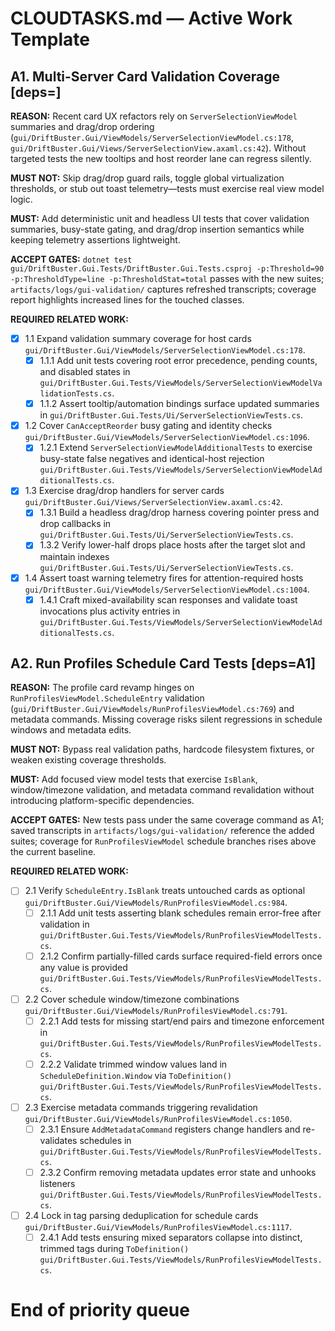 # CLOUDTASKS.md — Active Work Template

<!--
Schema reference
- H#.<area> [deps=] — Area title
  **REASON:** Why this area matters for near-term shipping.
  **MUST NOT:** Hard stops (what to avoid while working this area).
  **MUST:** Non-negotiable requirements.
  **ACCEPT GATES:** Conditions that must be true before marking the area complete.
  **REQUIRED RELATED WORK:** ≥4 concrete subpaths (files/modules/tests) agents must advance. Use hierarchical numbering (1.1, 1.1.1…) for nested subtasks.
- Append new areas at the top. Move finished areas to `CLOUDTASKS-COMPLETED.md` using the same schema.
- Task IDs (`T-xxxxxx`) stay in CLOUDTASKS.md; cross-reference them inside subtasks when relevant.
-->

## A1. Multi-Server Card Validation Coverage [deps=]

**REASON:** Recent card UX refactors rely on `ServerSelectionViewModel` summaries and drag/drop ordering (`gui/DriftBuster.Gui/ViewModels/ServerSelectionViewModel.cs:178`, `gui/DriftBuster.Gui/Views/ServerSelectionView.axaml.cs:42`). Without targeted tests the new tooltips and host reorder lane can regress silently.

**MUST NOT:** Skip drag/drop guard rails, toggle global virtualization thresholds, or stub out toast telemetry—tests must exercise real view model logic.

**MUST:** Add deterministic unit and headless UI tests that cover validation summaries, busy-state gating, and drag/drop insertion semantics while keeping telemetry assertions lightweight.

**ACCEPT GATES:** `dotnet test gui/DriftBuster.Gui.Tests/DriftBuster.Gui.Tests.csproj -p:Threshold=90 -p:ThresholdType=line -p:ThresholdStat=total` passes with the new suites; `artifacts/logs/gui-validation/` captures refreshed transcripts; coverage report highlights increased lines for the touched classes.

**REQUIRED RELATED WORK:**
- [x] 1.1 Expand validation summary coverage for host cards `gui/DriftBuster.Gui/ViewModels/ServerSelectionViewModel.cs:178`.
  - [x] 1.1.1 Add unit tests covering root error precedence, pending counts, and disabled states in `gui/DriftBuster.Gui.Tests/ViewModels/ServerSelectionViewModelValidationTests.cs`.
  - [x] 1.1.2 Assert tooltip/automation bindings surface updated summaries in `gui/DriftBuster.Gui.Tests/Ui/ServerSelectionViewTests.cs`.
- [x] 1.2 Cover `CanAcceptReorder` busy gating and identity checks `gui/DriftBuster.Gui/ViewModels/ServerSelectionViewModel.cs:1096`.
  - [x] 1.2.1 Extend `ServerSelectionViewModelAdditionalTests` to exercise busy-state false negatives and identical-host rejection `gui/DriftBuster.Gui.Tests/ViewModels/ServerSelectionViewModelAdditionalTests.cs`.
- [x] 1.3 Exercise drag/drop handlers for server cards `gui/DriftBuster.Gui/Views/ServerSelectionView.axaml.cs:42`.
  - [x] 1.3.1 Build a headless drag/drop harness covering pointer press and drop callbacks in `gui/DriftBuster.Gui.Tests/Ui/ServerSelectionViewTests.cs`.
  - [x] 1.3.2 Verify lower-half drops place hosts after the target slot and maintain indexes `gui/DriftBuster.Gui.Tests/Ui/ServerSelectionViewTests.cs`.
- [x] 1.4 Assert toast warning telemetry fires for attention-required hosts `gui/DriftBuster.Gui/ViewModels/ServerSelectionViewModel.cs:1004`.
  - [x] 1.4.1 Craft mixed-availability scan responses and validate toast invocations plus activity entries in `gui/DriftBuster.Gui.Tests/ViewModels/ServerSelectionViewModelAdditionalTests.cs`.

## A2. Run Profiles Schedule Card Tests [deps=A1]

**REASON:** The profile card revamp hinges on `RunProfilesViewModel.ScheduleEntry` validation (`gui/DriftBuster.Gui/ViewModels/RunProfilesViewModel.cs:769`) and metadata commands. Missing coverage risks silent regressions in schedule windows and metadata edits.

**MUST NOT:** Bypass real validation paths, hardcode filesystem fixtures, or weaken existing coverage thresholds.

**MUST:** Add focused view model tests that exercise `IsBlank`, window/timezone validation, and metadata command revalidation without introducing platform-specific dependencies.

**ACCEPT GATES:** New tests pass under the same coverage command as A1; saved transcripts in `artifacts/logs/gui-validation/` reference the added suites; coverage for `RunProfilesViewModel` schedule branches rises above the current baseline.

**REQUIRED RELATED WORK:**
- [ ] 2.1 Verify `ScheduleEntry.IsBlank` treats untouched cards as optional `gui/DriftBuster.Gui/ViewModels/RunProfilesViewModel.cs:984`.
  - [ ] 2.1.1 Add unit tests asserting blank schedules remain error-free after validation in `gui/DriftBuster.Gui.Tests/ViewModels/RunProfilesViewModelTests.cs`.
  - [ ] 2.1.2 Confirm partially-filled cards surface required-field errors once any value is provided `gui/DriftBuster.Gui.Tests/ViewModels/RunProfilesViewModelTests.cs`.
- [ ] 2.2 Cover schedule window/timezone combinations `gui/DriftBuster.Gui/ViewModels/RunProfilesViewModel.cs:791`.
  - [ ] 2.2.1 Add tests for missing start/end pairs and timezone enforcement in `gui/DriftBuster.Gui.Tests/ViewModels/RunProfilesViewModelTests.cs`.
  - [ ] 2.2.2 Validate trimmed window values land in `ScheduleDefinition.Window` via `ToDefinition()` `gui/DriftBuster.Gui.Tests/ViewModels/RunProfilesViewModelTests.cs`.
- [ ] 2.3 Exercise metadata commands triggering revalidation `gui/DriftBuster.Gui/ViewModels/RunProfilesViewModel.cs:1050`.
  - [ ] 2.3.1 Ensure `AddMetadataCommand` registers change handlers and re-validates schedules in `gui/DriftBuster.Gui.Tests/ViewModels/RunProfilesViewModelTests.cs`.
  - [ ] 2.3.2 Confirm removing metadata updates error state and unhooks listeners `gui/DriftBuster.Gui.Tests/ViewModels/RunProfilesViewModelTests.cs`.
- [ ] 2.4 Lock in tag parsing deduplication for schedule cards `gui/DriftBuster.Gui/ViewModels/RunProfilesViewModel.cs:1117`.
  - [ ] 2.4.1 Add tests ensuring mixed separators collapse into distinct, trimmed tags during `ToDefinition()` `gui/DriftBuster.Gui.Tests/ViewModels/RunProfilesViewModelTests.cs`.

# End of priority queue
<!-- PR prepared: 2025-02-14T18:45:00Z -->
<!-- make_pr anchor -->
